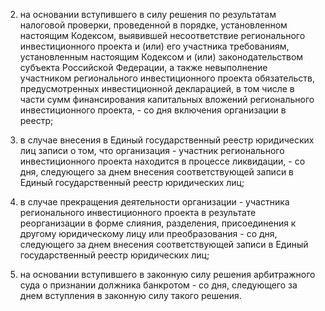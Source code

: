 2) на основании вступившего в силу решения по результатам налоговой проверки, проведенной в порядке, установленном настоящим Кодексом, выявившей несоответствие регионального инвестиционного проекта и (или) его участника требованиям, установленным настоящим Кодексом и (или) законодательством субъекта Российской Федерации, а также невыполнение участником регионального инвестиционного проекта обязательств, предусмотренных инвестиционной декларацией, в том числе в части сумм финансирования капитальных вложений регионального инвестиционного проекта, - со дня включения организации в реестр;

3) в случае внесения в Единый государственный реестр юридических лиц записи о том, что организация - участник регионального инвестиционного проекта находится в процессе ликвидации, - со дня, следующего за днем внесения соответствующей записи в Единый государственный реестр юридических лиц;

4) в случае прекращения деятельности организации - участника регионального инвестиционного проекта в результате реорганизации в форме слияния, разделения, присоединения к другому юридическому лицу или преобразования - со дня, следующего за днем внесения соответствующей записи в Единый государственный реестр юридических лиц;

5) на основании вступившего в законную силу решения арбитражного суда о признании должника банкротом - со дня, следующего за днем вступления в законную силу такого решения.
